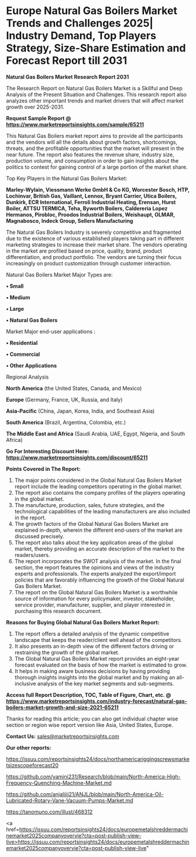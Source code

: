  # Europe Natural Gas Boilers Market Trends and Challenges 2025| Industry Demand, Top Players Strategy, Size-Share Estimation and Forecast Report till 2031

<strong>Natural Gas Boilers Market Research Report 2031</strong>

The Research Report on Natural Gas Boilers Market is a Skillful and Deep Analysis of the Present Situation and Challenges. This research report also analyzes other important trends and market drivers that will affect market growth over 2025-2031.

<strong>Request Sample Report @ <a href=https://www.marketreportsinsights.com/sample/65211>https://www.marketreportsinsights.com/sample/65211</a></strong>

This Natural Gas Boilers market report aims to provide all the participants and the vendors will all the details about growth factors, shortcomings, threats, and the profitable opportunities that the market will present in the near future. The report also features the revenue share, industry size, production volume, and consumption in order to gain insights about the politics to contest for gaining control of a large portion of the market share.

Top Key Players in the Natural Gas Boilers Market:

<strong>Marley-Wylain, Viessmann Werke GmbH & Co KG, Worcester Bosch, HTP, Lochinvar, British Gas, Vaillant, Lennox, Bryant Carrier, Utica Boilers, Dunkirk, ECR International, Ferroli Industrial Heating, Erensan, Hurst Boiler, ATTSU TERMICA, Teha, Byworth Boilers, Caldereria Lopez Hermanos, Pirobloc, Proodos Industrial Boilers, Weishaupt, OLMAR, Magnabosco, Indeck Group, Sellers Manufacturing</strong>

The Natural Gas Boilers Industry is severely competitive and fragmented due to the existence of various established players taking part in different marketing strategies to increase their market share. The vendors operating in the market are profiled based on price, quality, brand, product differentiation, and product portfolio. The vendors are turning their focus increasingly on product customization through customer interaction.

Natural Gas Boilers Market Major Types are:

<strong>• Small

• Medium

• Large

• Natural Gas Boilers</strong>

Market Major end-user applications :

<strong>• Residential

• Commercial

• Other Applications</strong>

Regional Analysis

</u><strong><b>North America</b></strong> (the United States, Canada, and Mexico)

<strong><b>Europe </b></strong>(Germany, France, UK, Russia, and Italy)

<strong><b>Asia-Pacific</b></strong> (China, Japan, Korea, India, and Southeast Asia)

<strong><b>South America</b></strong> (Brazil, Argentina, Colombia, etc.)

<strong><b>The Middle East and Africa</b></strong> (Saudi Arabia, UAE, Egypt, Nigeria, and South Africa)

<strong>Go For Interesting Discount Here: <a href=https://www.marketreportsinsights.com/discount/65211>https://www.marketreportsinsights.com/discount/65211</a></strong>

<strong>Points Covered in The Report:</strong>
<ol>
  <li>The major points considered in the Global Natural Gas Boilers Market report include the leading competitors operating in the global market.</li>
  <li>The report also contains the company profiles of the players operating in the global market.</li>
  <li>The manufacture, production, sales, future strategies, and the technological capabilities of the leading manufacturers are also included in the report.</li>
  <li>The growth factors of the Global Natural Gas Boilers Market are explained in-depth, wherein the different end-users of the market are discussed precisely.</li>
  <li>The report also talks about the key application areas of the global market, thereby providing an accurate description of the market to the readers/users.</li>
  <li>The report incorporates the SWOT analysis of the market. In the final section, the report features the opinions and views of the industry experts and professionals. The experts analyzed the export/import policies that are favorably influencing the growth of the Global Natural Gas Boilers Market.</li>
  <li>The report on the Global Natural Gas Boilers Market is a worthwhile source of information for every policymaker, investor, stakeholder, service provider, manufacturer, supplier, and player interested in purchasing this research document.</li>
</ol>
<strong>Reasons for Buying Global Natural Gas Boilers Market Report:</strong>

<ol>
  <li>The report offers a detailed analysis of the dynamic competitive landscape that keeps the reader/client well ahead of the competitors.</li>
  <li>It also presents an in-depth view of the different factors driving or restraining the growth of the global market.</li>
  <li>The Global Natural Gas Boilers Market report provides an eight-year forecast evaluated on the basis of how the market is estimated to grow.</li>
  <li>It helps in making aware business decisions by having providing thorough insights insights into the global market and by making an all-inclusive analysis of the key market segments and sub-segments.</li>
</ol>
<strong>Access full Report Description, TOC, Table of Figure, Chart, etc. @ <a href=https://www.marketreportsinsights.com/industry-forecast/natural-gas-boilers-market-growth-and-size-2021-65211>https://www.marketreportsinsights.com/industry-forecast/natural-gas-boilers-market-growth-and-size-2021-65211</a></strong>


Thanks for reading this article; you can also get individual chapter wise section or region wise report version like Asia, United States, Europe.

<strong>Contact Us:</strong>
sales@marketreportsinsights.com

<strong>Our other reports:</strong>

<a href=https://issuu.com/reportsinsights24/docs/northamericariggingscrewsmarketsizescopeforecast20>https://issuu.com/reportsinsights24/docs/northamericariggingscrewsmarketsizescopeforecast20</a>

<a href=https://github.com/yamini231/Research/blob/main/North-America-High-Frequency-Quenching-Machine-Market.md>https://github.com/yamini231/Research/blob/main/North-America-High-Frequency-Quenching-Machine-Market.md</a>

<a href=https://github.com/anjaliiii21/ANJL/blob/main/North-America-Oil-Lubricated-Rotary-Vane-Vacuum-Pumps-Market.md>https://github.com/anjaliiii21/ANJL/blob/main/North-America-Oil-Lubricated-Rotary-Vane-Vacuum-Pumps-Market.md</a>

<a href=https://tanomuno.com/illust/468312>https://tanomuno.com/illust/468312</a>

<a href=https://issuu.com/reportsinsights24/docs/europemetalshreddermachinemarket2025companyovervie?cta=post-publish-view-live>https://issuu.com/reportsinsights24/docs/europemetalshreddermachinemarket2025companyovervie?cta=post-publish-view-live</a>"
